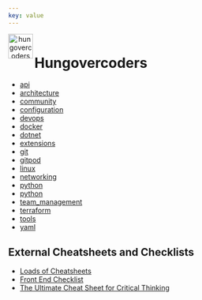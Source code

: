 ```yaml
---
key: value
---
```


<header class="site-header">
  <a href="https://blog.hungovercoders.com"><img alt="hungovercoders" src="assets/logo3.ico"
    width=50px align="left"></a>
</header>

# Hungovercoders

- [api](./api/api.md)
- [architecture](./architecture/architecture.md)
- [community](./community/community.md)
- [configuration](./configuration/configuration.md)
- [devops](./devops/devops.md)
- [docker](./Docker/docker.md)
- [dotnet](./dotnet/dotnet.md)
- [extensions](./extensions/extensions.md)
- [git](./Git/git.md)
- [gitpod](./gitpod/gitpod.md)
- [linux](./linux/linux.md)
- [networking](./networking/networking.md)
- [python](./Python/python.md)
- [python](./spark/spark.md)
- [team_management](./team_management/team_management.md)
- [terraform](./terraform/terraform.md)
- [tools](./tools/tools.md)
- [yaml](./yaml/yaml.md)


## External Cheatsheets and Checklists

- [Loads of Cheatsheets](https://github.com/rstacruz/cheatsheets)
- [Front End Checklist](https://github.com/thedaviddias/Front-End-Checklist)
- [The Ultimate Cheat Sheet for Critical Thinking](https://globaldigitalcitizen.org/ultimate-critical-thinking-cheat-sheet)
